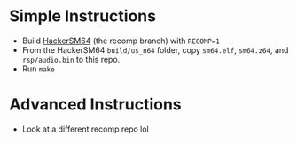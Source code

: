 # Simple Instructions
 - Build [HackerSM64](https://github.com/someone2639/ultrasm64-extbounds/tree/recomp) (the recomp branch) with `RECOMP=1`
 - From the HackerSM64 `build/us_n64` folder, copy `sm64.elf`, `sm64.z64`, and `rsp/audio.bin` to this repo.
 - Run `make`

# Advanced Instructions
 - Look at a different recomp repo lol